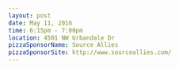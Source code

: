 ---
layout: post
date: May 11, 2016
time: 6:15pm - 7:00pm
location: 4501 NW Urbandale Dr
pizzaSponsorName: Source Allies
pizzaSponsorSite: http://www.sourceallies.com/
---